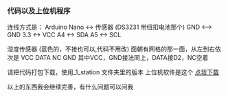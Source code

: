 ### 代码以及上位机程序

连线方式是：
Arduino Nano <-> 传感器 (DS3231 带纽扣电池那个)
GND <--> GND
3.3 <-> VCC
A4 <-> SDA
A5 <-> SCL

湿度传感器 (蓝色的，不接也可以,代码不用改)
面朝有网格的那一面，从左到右依次是
VCC DATA NC GND
其中VCC，GND接法同上，DATA接D2，NC空着



请把代码打包下载，使用_1_station 文件夹里的版本
上位机软件是这个 [点我下载](https://github.com/qzane/eta/blob/master/_1_station/mktime.exe?raw=true)

以上的东西我会继续完善，有什么问题可以问我

